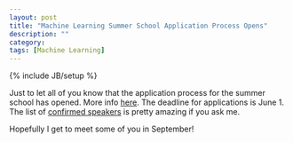 ```yaml
---
layout: post
title: "Machine Learning Summer School Application Process Opens"
description: ""
category:
tags: [Machine Learning]
---
```

{% include JB/setup %}

Just to let all of you know that the application process for the summer school has opened. More info [here](http://mlg.eng.cam.ac.uk/mlss09/application.htm). The deadline for applications is June 1. The list of [confirmed speakers](http://mlg.eng.cam.ac.uk/mlss09/index.html) is pretty amazing if you ask me.

Hopefully I get to meet some of you in September!
